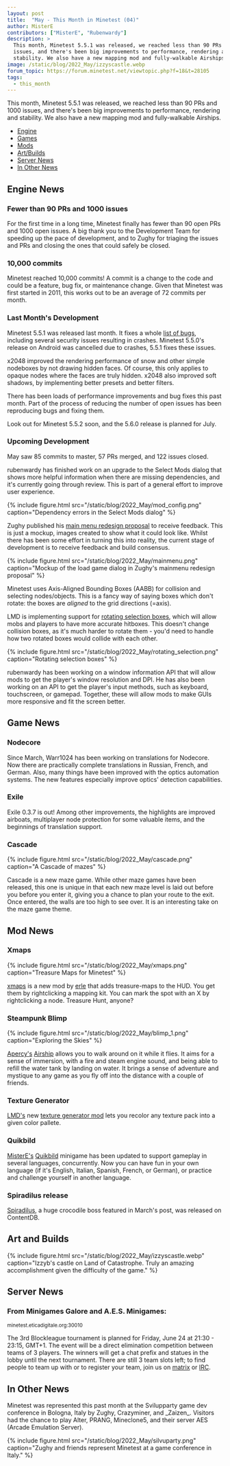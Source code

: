 ```yaml
---
layout: post
title:  "May - This Month in Minetest (04)"
author: MisterE
contributors: ["MisterE", "Rubenwardy"]
description: >
  This month, Minetest 5.5.1 was released, we reached less than 90 PRs and 1000
  issues, and there's been big improvements to performance, rendering and
  stability. We also have a new mapping mod and fully-walkable Airships.
image: /static/blog/2022_May/izzyscastle.webp
forum_topic: https://forum.minetest.net/viewtopic.php?f=18&t=28105
tags:
  - this_month
---
```


This month, Minetest 5.5.1 was released, we reached less than 90 PRs and 1000
issues, and there's been big improvements to performance, rendering and
stability. We also have a new mapping mod and fully-walkable Airships.

<!-- more -->

*  [Engine](#engine)
*  [Games](#games)
*  [Mods](#mods)
*  [Art/Builds](#art)
*  [Server News](#s-news)
*  [In Other News](#o-news)


## Engine News <a name="engine"></a>

### Fewer than 90 PRs and 1000 issues

For the first time in a long time, Minetest finally has fewer than 90 open PRs
and 1000 open issues. A big thank you to the Development Team for speeding up
the pace of development, and to Zughy for triaging the issues and PRs and
closing the ones that could safely be closed.

### 10,000 commits

Minetest reached 10,000 commits! A commit is a change to the code and could be
a feature, bug fix, or maintenance change. Given that Minetest was first started
in 2011, this works out to be an average of 72 commits per month.

### Last Month's Development

Minetest 5.5.1 was released last month. It fixes a whole
[list of bugs](https://dev.minetest.net/Changelog#5.5.0_.E2.86.92_5.5.1),
including several security issues resulting in crashes. Minetest 5.5.0's
release on Android was cancelled due to crashes, 5.5.1 fixes these issues.

x2048 improved the rendering performance of snow and other simple nodeboxes by
not drawing hidden faces. Of course, this only applies to opaque nodes where the
faces are truly hidden. x2048 also improved soft shadows, by implementing
better presets and better filters.

There has been loads of performance improvements and bug fixes this past month.
Part of the process of reducing the number of open issues has been reproducing
bugs and fixing them.

Look out for Minetest 5.5.2 soon, and the 5.6.0 release is planned
for July.

### Upcoming Development

May saw 85 commits to master, 57 PRs merged, and 122 issues closed.

rubenwardy has finished work on an upgrade to the Select Mods dialog that shows
more helpful information when there are missing dependencies, and it's currently
going through review. This is part of a general effort to improve user experience.

{% include figure.html src="/static/blog/2022_May/mod_config.png" caption="Dependency errors in the Select Mods dialog" %}

Zughy published his
[main menu redesign proposal](https://github.com/minetest/minetest/issues/6733#issuecomment-1130349592)
to receive feedback. This is just a mockup, images created to show what it could
look like. Whilst there has been some effort in turning this into reality, the
current stage of development is to receive feedback and build consensus.

{% include figure.html src="/static/blog/2022_May/mainmenu.png" caption="Mockup of the load game dialog in Zughy's mainmenu redesign proposal" %}

Minetest uses Axis-Aligned Bounding Boxes (AABB) for collision and selecting
nodes/objects. This is a fancy way of saying boxes which don't rotate: the boxes
are *aligned* to the grid directions (=axis).

LMD is implementing support for
[rotating selection boxes](https://github.com/minetest/minetest/pull/12379),
which will allow mobs and players to have more accurate hitboxes. This doesn't
change collision boxes, as it's much harder to rotate them - you'd need to
handle how two rotated boxes would collide with each other.

{% include figure.html src="/static/blog/2022_May/rotating_selection.png" caption="Rotating selection boxes" %}

rubenwardy has been working on a window information API that will allow mods to
get the player's window resolution and DPI. He has also been working on an API
to get the player's input methods, such as keyboard, touchscreen, or gamepad.
Together, these will allow mods to make GUIs more responsive and fit the screen
better.

## Game News <a name="games"></a>

### Nodecore
Since March, Warr1024 has been working on translations for Nodecore. Now there
are practically complete translations in Russian, French, and German. Also, many
things have been improved with the optics automation systems. The new features
especially improve optics' detection capabilities.

### Exile
Exile 0.3.7 is out! Among other improvements, the highlights are improved
airboats, multiplayer node protection for some valuable items, and the
beginnings of translation support.

### Cascade

{% include figure.html src="/static/blog/2022_May/cascade.png" caption="A Cascade of mazes" %}

Cascade is a new maze game. While other maze games have been released, this one
is unique in that each new maze level is laid out before you before you enter
it, giving you a chance to plan your route to the exit. Once entered, the walls
are too high to see over. It is an interesting take on the maze game theme.

## Mod News <a name="mods"></a>

### Xmaps
{% include figure.html src="/static/blog/2022_May/xmaps.png" caption="Treasure Maps for Minetest" %}

[xmaps](https://content.minetest.net/packages/erlehmann/xmaps/) is a new mod by [erle](https://content.minetest.net/users/erlehmann/) that adds treasure-maps to
the HUD. You get them by rightclicking a mapping kit. You can mark the spot with
an X by rightclicking a node. Treasure Hunt, anyone?

### Steampunk Blimp

{% include figure.html src="/static/blog/2022_May/blimp_1.png" caption="Exploring the Skies" %}

[Apercy's](https://content.minetest.net/users/apercy/)
[Airship](https://content.minetest.net/packages/apercy/steampunk_blimp/) allows
you to walk around on it while it flies. It aims for a sense of immersion, with
a fire and steam engine sound, and being able to refill the water tank by
landing on water. It brings a sense of adventure and mystique to any game as
you fly off into the distance with a couple of friends.

### Texture Generator
[LMD's](https://content.minetest.net/users/LMD/) new [texture generator
mod](https://content.minetest.net/packages/LMD/texgen/) lets you recolor any
texture pack into a given color pallete.

### Quikbild
[MisterE's](https://content.minetest.net/users/MisterE/)
[Quikbild](https://content.minetest.net/packages/MisterE/quikbild/) minigame has
been updated to support gameplay in several languages, concurrently. Now you can
have fun in your own language (if it's English, Italian, Spanish, French, or
German), or practice and challenge yourself in another language.

### Spiradilus release
[Spiradilus](https://content.minetest.net/packages/ElCeejo/spiradilus/),
a huge crocodile boss featured in March's post, was released on ContentDB.

## Art and Builds <a name="art"></a>

{% include figure.html src="/static/blog/2022_May/izzyscastle.webp" caption="Izzyb's castle on Land of Catastrophe. Truly an amazing accomplishment given the difficulty of the game." %}

## Server News <a name="s-news"></a>

### From Minigames Galore and A.E.S. Minigames:
<sub>minetest.eticadigitale.org:30010</sub>

The 3rd Blockleague tournament is planned for Friday, June 24 at 21:30 - 23:15,
GMT+1. The event will be a direct elimination competition between teams of 3
players. The winners will get a chat prefix and statues in the lobby until the
next tournament. There are still 3 team slots left; to find people to team up
with or to register your team, join us on
[matrix](https://matrix.to/#/#arcadeemulationserver:matrix.org) or
[IRC](https://kiwiirc.com/nextclient/irc.freeirc.org#minigames-discuss).

## In Other News <a name="o-news"></a>

Minetest was represented this past month at the Svilupparty game dev conference
in Bologna, Italy by Zughy, Crazyminer, and \_Zaizen\_. Visitors had the chance
to play Alter, PRANG, Mineclone5, and their server AES (Arcade Emulation
Server).

{% include figure.html src="/static/blog/2022_May/silvuparty.png" caption="Zughy and friends represent Minetest at a game conference in Italy." %}
